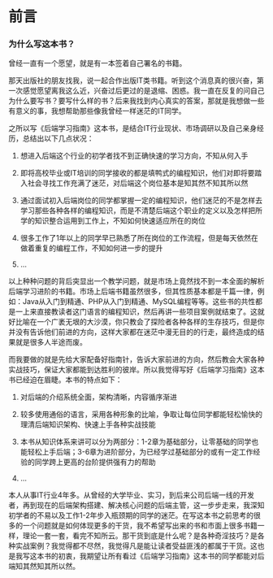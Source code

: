 # 前言

### 为什么写这本书？

曾经一直有一个愿望，就是有一本签着自己署名的书籍。

那天出版社的朋友找我，说一起合作出版IT类书籍。听到这个消息真的很兴奋，第一次感觉愿望离我这么近，兴奋过后更过的是退缩、困惑。我一直在反复的问自己为什么要写书？要写什么样的书？后来我找到内心真实的答案，那就是我想做一些有意义的事，我想帮助那些像我曾经一样迷茫的IT同学。

之所以写《后端学习指南》这本书，是结合IT行业现状、市场调研以及自己亲身经历，总结出以下几点状况：
1. 想进入后端这个行业的初学者找不到正确快速的学习方向，不知从何入手

2. 即将高校毕业或IT培训的同学接收的都是填鸭式的编程知识，他们对即将要踏入社会寻找工作充满了迷茫，对后端这个岗位基本是知其然不知其所以然

3. 通过面试初入后端岗位的同学都掌握一定的编程知识，他们迷茫的不是怎样去学习那些各种各样的编程知识，而是不清楚后端这个职业的定义以及怎样把所学的知识整合运用到工作上，不知如何快速适应所在的岗位
	
4. 很多工作了1年以上的同学早已熟悉了所在岗位的工作流程，但是每天依然在做着重复的编程工作，不知如何进一步的提升

5. ...

以上种种问题的背后突显出一个教学问题，就是市场上竟然找不到一本全面的解析后端学习进阶的书籍。市场上后端书籍虽然很多，但其性质基本都是千篇一律，例如：Java从入门到精通、PHP从入门到精通、MySQL编程等等。这些书的共性都是一上来直接教读者这门语言的编程知识，然后再讲一些项目案例就结束了。这就好比喻在一个广袤无垠的大沙漠，你只教会了探险者各种各样的生存技巧，但是你并没有告诉他们前进的方向，这样大家都在迷茫中漫无目的的行走，最终造成的结果就是很多人半途而废。

而我要做的就是先给大家配备好指南针，告诉大家前进的方向，然后教会大家各种实战技巧，保证大家都能到达胜利的彼岸。所以我觉得写好《后端学习指南》这本书已经迫在眉睫。本书的特点如下：
1. 对后端的介绍系统全面，架构清晰，内容循序渐进

2. 较多使用通俗的语言，采用各种形象的比喻，争取让每位同学都能轻松愉快的理清后端知识架构、快速上手各种实战技能

3. 本书从知识体系来讲可以分为两部分：1-2章为基础部分，让零基础的同学也能轻松上手后端；3-6章为进阶部分，为已经学过基础部分的或有一定工作经验的同学跨上更高的台阶提供强有力的帮助

4. ...


本人从事IT行业4年多。从曾经的大学毕业、实习，到后来公司后端一线的开发者，再到现在的后端架构搭建、解决核心问题的后端主管，这一步步走来，我深知初学者的不易以及工作1-2年步入瓶颈期的同学的迷茫。在写这本书之前思考的很多的一个问题就是如何体现更多的干货，我不希望写出来的书和市面上很多书籍一样，理论一套一套，看完不知所云。那干货到底是什么呢？是各种奇淫技巧？是各种实战案例？我觉得都不尽然，我觉得凡是能让读者受益匪浅的都属于干货。这也是我写这本书的初衷，我期望让所有看过《后端学习指南》这本书的同学都能对后端知其然知其所以然。



